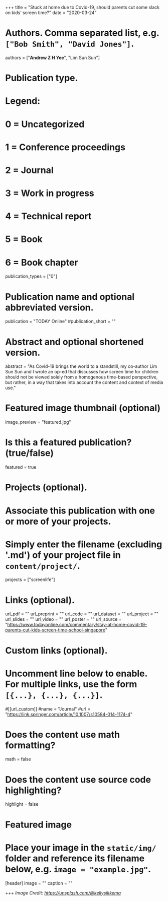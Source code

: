 +++
title = "Stuck at home due to Covid-19, should parents cut some slack on kids’ screen time?"
date = "2020-03-24"

# Authors. Comma separated list, e.g. `["Bob Smith", "David Jones"]`.

authors = ["**Andrew Z H Yee**", "Lim Sun Sun"]

# Publication type.
# Legend:
# 0 = Uncategorized
# 1 = Conference proceedings
# 2 = Journal
# 3 = Work in progress
# 4 = Technical report
# 5 = Book
# 6 = Book chapter
publication_types = ["0"]

# Publication name and optional abbreviated version.
publication = "TODAY Online"
#publication_short = ""

# Abstract and optional shortened version.

abstract = "As Covid-19 brings the world to a standstill, my co-author Lim Sun Sun and I wrote an op-ed that discusses how screen time for children should not be viewed solely from a homogenous time-based perspective, but rather, in a way that takes into account the content and context of media use."

# Featured image thumbnail (optional)
image_preview = "featured.jpg"

# Is this a featured publication? (true/false)
featured = true

# Projects (optional).
#   Associate this publication with one or more of your projects.
#   Simply enter the filename (excluding '.md') of your project file in `content/project/`.
projects = ["screenlife"]

# Links (optional).
url_pdf = ""
url_preprint = ""
url_code = ""
url_dataset = ""
url_project = ""
url_slides = ""
url_video = ""
url_poster = ""
url_source = "https://www.todayonline.com/commentary/stay-at-home-covid-19-parents-cut-kids-screen-time-school-singapore"

# Custom links (optional).
#   Uncomment line below to enable. For multiple links, use the form `[{...}, {...}, {...}]`.
#[[url_custom]]
#name = "Journal"
#url = "https://link.springer.com/article/10.1007/s10584-014-1174-4"

# Does the content use math formatting?
math = false

# Does the content use source code highlighting?
highlight = false
  
# Featured image
# Place your image in the `static/img/` folder and reference its filename below, e.g. `image = "example.jpg"`.
[header]
image = ""
caption = ""

+++
*Image Credit: https://unsplash.com/@kellysikkema*
